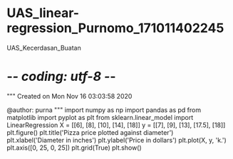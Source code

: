# UAS_linear-regression_Purnomo_171011402245
UAS_Kecerdasan_Buatan


# -*- coding: utf-8 -*-
"""
Created on Mon Nov 16 03:03:58 2020

@author: purna
"""
import numpy as np
import pandas as pd
from matplotlib import pyplot as plt
from sklearn.linear_model import LinearRegression
X = [[6], [8], [10], [14], [18]]
y = [[7], [9], [13], [17.5], [18]]
plt.figure()
plt.title('Pizza price plotted against diameter')
plt.xlabel('Diameter in inches')
plt.ylabel('Price in dollars')
plt.plot(X, y, 'k.')
plt.axis([0, 25, 0, 25])
plt.grid(True)
plt.show()
